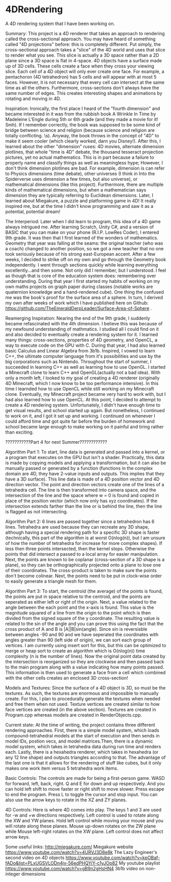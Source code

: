 # 4DRendering
A 4D rendering system that I have been working on.

Summary:
  This project is a 4D renderer that takes an approach to rendering called the cross-sectional approach.
You may have heard of something called "4D projections" before: this is completely different. Put simply, the cross-sectional approach takes a "slice" of the 4D world and uses that slice to render what you see. This slice is actually a 3D space rather than a 2D plane since a 3D space is flat in 4-space. 4D objects have a surface made up of 3D cells. These cells create a face when they cross your viewing slice. Each cell of a 4D object will only ever create one face. For example, a pentachoron (4D tetrahedron) has 5 cells and will appear with at most 5 faces. However, it is not necessary that every cell can intersect at the same time as all the others. Furthermore, cross-sections don't always have the same number of edges. This creates interesting shapes and animations by rotating and moving in 4D.

Inspiration:
  Ironically, the first place I heard of the "fourth dimension" and became interested in it was from the rubbish book A Wrinkle In Time by Madeleine L'Engle during 5th or 6th grade (and they made a movie for it! Smh). If I remember correctly, the book was supposed to be some kind of bridge between science and religion (because science and religion are totally conflicting. \s). Anyway, the book throws in the concept of "4D" to make it seem cooler (which clearly worked, darn you Disney!). After this, I learned about the other "dimension" ruses: 4D movies, alternate dimension plotlines, that whole "time is 4D" debate, the thousand tesseract projection pictures, yet no actual mathematics. This is in part because a failure to properly name and classify things as well as meaningless hype; However, I don't think dimension plotlines are bad. For example, dimension is can refer to Physics dimensions (time debate), other universes (I think in Into the Spiderverse uses dimension a few times, but also universe), or mathematical dimensions (like this project). Furthermore, there are multiple kinds of mathematical dimensions, but when a mathematician says dimension they are typically referring to Euclidean dimensions. Later, I learned about Miegakure, a puzzle and platforming game in 4D! It really inspired me, but at the time I didn't know programming and saw it as a potential, potential dream!
  
The Interperiod:
  Later when I did learn to program, this idea of a 4D game always intrigued me. After learning Scratch, Unity C#, and a version of BASIC that you can make on your phone (R.I.P. LowRes Coder), I entered 9th grade. It was then that I first learned of the wonders of mathematics. Geometry that year was falling at the seams: the original teacher (who was a coach) changed to another position, so we got a new teacher that no one took seriously because of his strong east-European accent. After a few weeks, I decided to strike off on my own and go through the Geometry book independently. I went through sections quickly while learning everything excellently...and then some. Not only did I remember, but I understood. I feel as though that is core of the education system does: remembering over understanding. During that year I first started my habits of working on my own maths projects on graph paper during classes (notable works are quaternion knowledge and a hand-rendered cube). One thing the confused me was the book's proof for the surface area of a sphere. In turn, I derived my own after weeks of work which I have published here on Github: https://github.com/TheEmeraldDerpLeader/Surface-Area-of-Sphere .
  
Reamerging Inspiration:
  Nearing the end of the 9th grade, I suddenly became refascinated with the 4th dimension. I believe this was because of my newfound understanding of mathmatics. I studied all I could find on it and also decided to eventually create a rendering system for it. I learned many things: cross-sections, properties of 4D geometry, and OpenCL, a way to execute code on the GPU with C. During that year, I had also learned basic Calculus and Linear Algebra from 3b1b. Inspired, I vowed to learn C++, the ultimate computer language from it's possibilities and use by the big corporations such as Nintendo. Throughout the start of summer, I succeeded in learning C++ as well as learning how to use OpenGL. I started a Minecraft clone to learn C++ and OpenGL(actually not a bad idea). With only a month left, I looked to my goal of creating a 4D renderer (originally 4D Minecraft, which I now know to be too performance intensive). In this time I learnded how to use OpenCL while still working on my Minecraft clone. Eventually, my Minecraft project became very hard to work with, but I had also learned how to use OpenCL. At this point, I decided to attempt to create a 4D rendering system. Unfortunately, I didn't have enough time to get visual results, and school started up again. But nonetheless, I continued to work on it, and I got it set up and working. I continued on whenever I could afford time and got quite far before the burden of homework and school became large enough to make working on it painful and tiring rather than exciting.

???????????Part 4 for next Summer????????????

Algorithm Part 1:
  To start, line data is generated and passed into a kernel, or a program that executes on the GPU but isn't a shader. Practically, this data is made by copying models and applying a transformation, but it can also be manually passed or generated by a function (functions in the complex domain are 4D, they have 2-value inputs and outputs. This implies that they have a 3D surface). This line data is made of a 4D position vector and 4D direction vector. The point and direction vectors create one of the lines of a tetrahedra cell. The line is then transformed into camera space, and the intersection of the line and the space where w = 0 is found and copied in place of the position vector (which now only has xyz coordinates). If the intersection extends farther than the line or is behind the line, then the line is flagged as not intersecting.
  
Algorithm Part 2:
  6 lines are passed together since a tetrahedron has 6 lines. Tetrahedra are used because they can recreate any 3D shape, although having a special rendering path for a specific 3D shape is faster (technically, this part of the algorithm is at worst O(nlog(n)), but I am unsure of how the number of tetrahedra for increase for more complex shapes). If less then three points intersected, then the kernel stops. Otherwise the points that did intersect a passed to a local array for easier manipulation. Next, the points are known to be coplanar (cross-section of a 3D shape is a plane), so they can be orthographically projected onto a plane to lose one of their coordinates. The cross-product is taken to make sure the points don't become colinear. Next, the points need to be put in clock-wise order to easily generate a triangle mesh for them.
  
Algorithm Part 3:
  To start, the centroid (the average) of the points is found, the points are put in space relative to the centroid, and the points are seperated as either left or right of the origin. Next, a value related to the angle between the each point and the x-axis is found. This value is the magnitude squared of a line from the origin to the point which is then divided from the signed square of the y coordinate. The resulting value is related to the sin of the angle and you can prove this using the fact that the cross product of A and B is |A||B|sin(angle). Since sin is reversisble between angles -90 and 90 and we have seperated the coordinates with angles greater than 90 (left side of origin), we can sort each group of vertices. I am currently using insert sort for this, but this can be optimized to merge or heap sort to create an algorithm which is O(nlog(n)) time complexity (n is the number of lines). Now the original point data created by the intersection is reorganized so they are clockwise and then passed back to the main program along with a value indicating how many points passed. This information is then used to generate a face from a cell which combined with the other cells creates an enclosed 3D cross-section!

Models and Textures:
  Since the surface of a 4D object is 3D, so must be the textures. As such, the textures are enormous and impossible to manually create. For this, I plan to procedurally generate the textures when needed and free them when not used. Texture vertices are created similar to how face vertices are created (in the above section). Textures are created in Program.cpp whereas models are created in RenderObjects.cpp.
  
Current state:
  At the time of writing, the project contains three different rendering approaches. First, there is a simple model system, which loads compound-tetrahedral models at the start of execution and then sends in model IDs, postion vecs, and model matrices.Then, there is a dynamic model system, which takes in tetrahedra data during run time and renders each. Lastly, there is a hexahedra renderer, which takes in hexahedra (or  any 12 line shape) and outputs triangles according to that. The advantage of the last one is that it allows for the rendering of stuff like cubes, but it only makes one work item versus 5 tetrahedra work items.

Basic Controls:
  The controls are made for being a first-person game. WASD for forward, left, back, right. Q and E for down and up respectively. And you can hold left shift to move faster or right shift to move slower. Press escape to end the program. Press L to toggle the cursor and stop input. You can also use the arrow keys to rotate in the XZ and ZY planes.
  
4D Controls:
  Here is where 4D comes into play. The keys 1 and 3 are used for -w and +w directions respectively. Left control is used to rotate along the XW and YW planes. Hold left control while moving your mouse and you will rotate along these planes. Mouse up-down rotates on the ZW plane while Mouse left-right rotates on the XW plane. Left control does not affect arrow keys.

Some useful links:
http://miegakure.com/  Miegakure website
https://www.youtube.com/watch?v=4URVJ3D8e8k The Lazy Engineer's second video on 4D objects
https://www.youtube.com/watch?v=kpOBaf-fADo&list=PLxUGSVLODn4jv-56edPHQYiY-c1yJOp82 My youtube playlist
https://www.youtube.com/watch?v=gB9n2gHsHN4 3b1b video on non-integer dimensions
